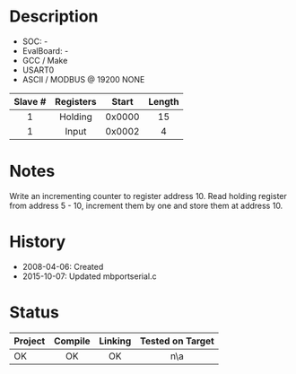 # Description

* SOC: -
* EvalBoard: -
* GCC / Make
* USART0 
* ASCII / MODBUS @ 19200 NONE 

|Slave  #| Registers | Start  |Length  |
|:------:|:---------:|:------:|:------:|
| 1      | Holding   | 0x0000 | 15     |  
| 1      | Input     | 0x0002 | 4      | 
 


# Notes

Write an incrementing counter to register address 10.
Read holding register from address 5 - 10, increment them by one and store them at address 10. 

# History
* 2008-04-06: Created
* 2015-10-07: Updated mbportserial.c


# Status

| Project | Compile | Linking | Tested on Target |
| --------|:-------:|:-------:|:----------------:|
| OK      |     OK  |   OK    |        n\a       |